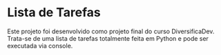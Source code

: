 # Lista de Tarefas
Este projeto foi desenvolvido como projeto final do curso DiversificaDev. Trata-se de uma lista de tarefas totalmente feita em Python e pode ser executada via console. 
